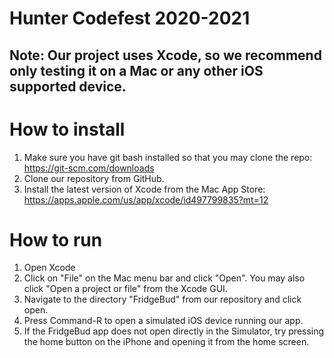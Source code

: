 # Hunter Codefest 2020-2021
## Note: Our project uses Xcode, so we recommend only testing it on a Mac or any other iOS supported device.

# How to install
1. Make sure you have git bash installed so that you may clone the repo: https://git-scm.com/downloads
2. Clone our repository from GitHub.
3. Install the latest version of Xcode from the Mac App Store: https://apps.apple.com/us/app/xcode/id497799835?mt=12

# How to run
1. Open Xcode
2. Click on "File" on the Mac menu bar and click "Open". You may also click "Open a project or file" from the Xcode GUI.
3. Navigate to the directory "FridgeBud" from our repository and click open.
4. Press Command-R to open a simulated iOS device running our app.
5. If the FridgeBud app does not open directly in the Simulator, try pressing the home button on the iPhone and opening it from the home screen.

